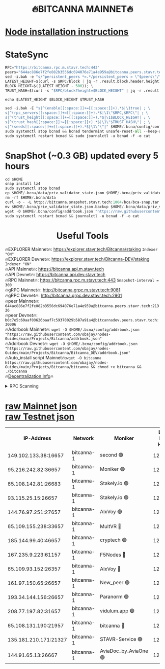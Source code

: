 <h1 align="center"> 🔥BITCANNA MAINNET🔥</h1>


[Node installation instructions](https://github.com/obajay/nodes-Guides/tree/main/Projects/Bitcanna)
=

# StateSync
```python
RPC="https://bitcanna.rpc.m.stavr.tech:443"
peers="644ac886e7f2fe082b3556dc694076e71a4e959a@bitcanna.peers.stavr.tech:21326"
sed -i.bak -e "s/^persistent_peers *=.*/persistent_peers = \"$peers\"/" $HOME/.bcna/config/config.toml
LATEST_HEIGHT=$(curl -s $RPC/block | jq -r .result.block.header.height); \
BLOCK_HEIGHT=$((LATEST_HEIGHT - 500)); \
TRUST_HASH=$(curl -s "$RPC/block?height=$BLOCK_HEIGHT" | jq -r .result.block_id.hash)

echo $LATEST_HEIGHT $BLOCK_HEIGHT $TRUST_HASH

sed -i.bak -E "s|^(enable[[:space:]]+=[[:space:]]+).*$|\1true| ; \
s|^(rpc_servers[[:space:]]+=[[:space:]]+).*$|\1\"$RPC,$RPC\"| ; \
s|^(trust_height[[:space:]]+=[[:space:]]+).*$|\1$BLOCK_HEIGHT| ; \
s|^(trust_hash[[:space:]]+=[[:space:]]+).*$|\1\"$TRUST_HASH\"| ; \
s|^(seeds[[:space:]]+=[[:space:]]+).*$|\1\"\"|" $HOME/.bcna/config/config.toml
sudo systemctl stop bcnad && bcnad tendermint unsafe-reset-all --keep-addr-book
sudo systemctl restart bcnad && sudo journalctl -u bcnad -f -o cat
```
# SnapShot (~0.3 GB) updated every 5 hours
```python
cd $HOME
snap install lz4
sudo systemctl stop bcnad
cp $HOME/.bcna/data/priv_validator_state.json $HOME/.bcna/priv_validator_state.json.backup
rm -rf $HOME/.bcna/data
curl -o - -L http://bitcanna.snapshot.stavr.tech:1004/bca/bca-snap.tar.lz4 | lz4 -c -d - | tar -x -C $HOME/.bcna --strip-components 2
mv $HOME/.bcna/priv_validator_state.json.backup $HOME/.bcna/data/priv_validator_state.json
wget -O $HOME/.bcna/config/addrbook.json "https://raw.githubusercontent.com/obajay/nodes-Guides/main/Projects/Bitcanna/addrbook.json"
sudo systemctl restart bcnad && journalctl -u bcnad -f -o cat
```

 <h1 align="center"> Useful Tools</h1>

🔥EXPLORER Mainnet🔥:    https://explorer.stavr.tech/Bitcanna/staking          `Indexer "ON"` \
🔥EXPLORER Devnet🔥:     https://explorer.stavr.tech/Bitcanna-DEV/staking     `Indexer "ON"` \
🔥API Mainnet🔥:         https://bitcanna.api.m.stavr.tech \
🔥API Devnet🔥:          https://bitcanna.api.dev.stavr.tech \
🔥RPC Mainnet🔥:         https://bitcanna.rpc.m.stavr.tech:443         `Snapshot-interval = 300` \
🔥gRPC Mainnet🔥:        http://bitcanna.grpc.m.stavr.tech:9081 \
🔥gRPC Devnet🔥:         http://bitcanna.grpc.dev.stavr.tech:2901 \
🔥peer Mainnet🔥:        `644ac886e7f2fe082b3556dc694076e71a4e959a@bitcanna.peers.stavr.tech:21326` \
🔥peer Devnet🔥:         `b0c7e5c69aaf00626baaf7c59370029b587a91a4@bitcannadev.peers.stavr.tech:30006` \
🔥Addrbook Mainnet🔥:    ```wget -O $HOME/.bcna/config/addrbook.json "https://raw.githubusercontent.com/obajay/nodes-Guides/main/Projects/Bitcanna/addrbook.json"``` \
🔥Addrbook Devnet🔥:    ```wget -O $HOME/.bcna/config/addrbook.json "https://raw.githubusercontent.com/obajay/nodes-Guides/main/Projects/Bitcanna/Bitcanna_DEV/addrbook.json"``` \
🔥Auto_install script Mainnet🔥:```wget -O bitcanna https://raw.githubusercontent.com/obajay/nodes-Guides/main/Projects/Bitcanna/bitcanna && chmod +x bitcanna && ./bitcanna``` \
🔥[Decentralization Info](https://github.com/obajay/StateSync-snapshots/tree/main/Projects/Bitcanna/Decentralization)🔥


<details>
<summary>RPC Scanning</summary>

<h2 align="center"> We scan nodes in real time every 4 hours. And we provide the final result of RPC endpoints.
We cannot influence the operation of these nodes in any way. </h2>


```python
If Voting Power is higher than 0 --> then the Node is a validator of the network and may be subject to attack and be a potential threat to the chain.
```
```python
We marked such validators with a red symbol
```

</details>

[raw Mainnet json](https://rpc-check.bcam.stavr.tech/bcam/rpc-bcam-result.json) \
[raw Testnet json](https://github.com/obajay/StateSync-snapshots/tree/main/Projects/Bitcanna/Rpc-Check-Testnet)
=



<table><tr><th>IP-Address</th><th>Network</th><th>Moniker</th><th>Latest Block Height</th><th>Earliest Block Height</th><th>Catching Up</th><th>Tx Index</th><th>Voting Power</th><th>Scan Time</th></tr><tr><td>149.102.133.38:16657</td><td>bitcanna-1</td><td>second 🟢</td><td>12603899</td><td>1</td><td>False</td><td>on</td><td>0</td><td>2024-02-16T02:49:33.936707701UTC</td></tr><tr><td>95.216.242.82:36657</td><td>bitcanna-1</td><td>Moniker 🟢</td><td>12603889</td><td>5776907</td><td>False</td><td>on</td><td>0</td><td>2024-02-16T02:48:31.127442698UTC</td></tr><tr><td>65.108.142.81:26683</td><td>bitcanna-1</td><td>Stakely.io 🟢</td><td>12603893</td><td>6152001</td><td>False</td><td>on</td><td>0</td><td>2024-02-16T02:48:57.249777770UTC</td></tr><tr><td>93.115.25.15:26657</td><td>bitcanna-1</td><td>Stakely.io 🟢</td><td>12603892</td><td>6520001</td><td>False</td><td>on</td><td>0</td><td>2024-02-16T02:48:50.782487515UTC</td></tr><tr><td>144.76.97.251:27657</td><td>bitcanna-1</td><td>AlxVoy 🟢</td><td>12603898</td><td>8805201</td><td>False</td><td>on</td><td>0</td><td>2024-02-16T02:49:23.270726352UTC</td></tr><tr><td>65.109.155.238:33657</td><td>bitcanna-1</td><td>MultVR 🔴</td><td>12603894</td><td>9933415</td><td>False</td><td>on</td><td>352918</td><td>2024-02-16T02:49:04.909852867UTC</td></tr><tr><td>185.144.99.40:46657</td><td>bitcanna-1</td><td>cryptech 🟢</td><td>12603888</td><td>11528001</td><td>False</td><td>on</td><td>0</td><td>2024-02-16T02:48:26.642165091UTC</td></tr><tr><td>167.235.9.223:61157</td><td>bitcanna-1</td><td>F5Nodes 🔴</td><td>12603895</td><td>12084001</td><td>False</td><td>on</td><td>570</td><td>2024-02-16T02:49:07.235105907UTC</td></tr><tr><td>65.109.93.152:26357</td><td>bitcanna-1</td><td>AlxVoy 🔴</td><td>12603900</td><td>12109301</td><td>False</td><td>on</td><td>1391783</td><td>2024-02-16T02:49:34.499748929UTC</td></tr><tr><td>161.97.150.65:26657</td><td>bitcanna-1</td><td>New_peer 🟢</td><td>12603893</td><td>12254001</td><td>False</td><td>on</td><td>0</td><td>2024-02-16T02:48:57.523061483UTC</td></tr><tr><td>193.34.144.156:26657</td><td>bitcanna-1</td><td>Paranorm 🟢</td><td>12603896</td><td>12271301</td><td>False</td><td>on</td><td>0</td><td>2024-02-16T02:49:11.983709210UTC</td></tr><tr><td>208.77.197.82:31657</td><td>bitcanna-1</td><td>vidulum.app 🟢</td><td>12596389</td><td>12386934</td><td>False</td><td>on</td><td>0</td><td>2024-02-16T02:49:00.346720675UTC</td></tr><tr><td>65.108.131.190:21957</td><td>bitcanna-1</td><td>bitcanna 🔴</td><td>12603896</td><td>12503896</td><td>False</td><td>on</td><td>409716</td><td>2024-02-16T02:49:11.649328165UTC</td></tr><tr><td>135.181.210.171:21327</td><td>bitcanna-1</td><td>STAVR-Service 🟢</td><td>12603898</td><td>12600901</td><td>False</td><td>on</td><td>0</td><td>2024-02-16T02:49:23.001183481UTC</td></tr><tr><td>144.91.65.13:26667</td><td>bitcanna-1</td><td>AviaDoc_by_AviaOne 🟢</td><td>12603897</td><td>12601001</td><td>False</td><td>on</td><td>0</td><td>2024-02-16T02:49:20.602008769UTC</td></tr></table>
